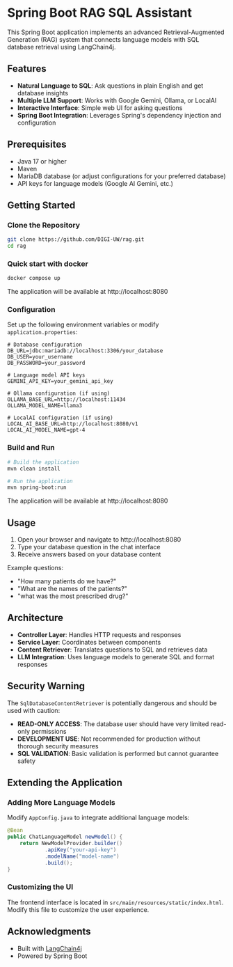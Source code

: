 # Spring Boot RAG SQL Assistant

This Spring Boot application implements an advanced Retrieval-Augmented Generation (RAG) system that connects language models with SQL database retrieval using LangChain4j.

## Features

- **Natural Language to SQL**: Ask questions in plain English and get database insights
- **Multiple LLM Support**: Works with Google Gemini, Ollama, or LocalAI
- **Interactive Interface**: Simple web UI for asking questions
- **Spring Boot Integration**: Leverages Spring's dependency injection and configuration

## Prerequisites

- Java 17 or higher
- Maven
- MariaDB database (or adjust configurations for your preferred database)
- API keys for language models (Google AI Gemini, etc.)

## Getting Started

### Clone the Repository

```bash
git clone https://github.com/DIGI-UW/rag.git
cd rag
```

### Quick start with docker

```bash
docker compose up

```

The application will be available at http://localhost:8080

### Configuration

Set up the following environment variables or modify `application.properties`:

```properties
# Database configuration
DB_URL=jdbc:mariadb://localhost:3306/your_database
DB_USER=your_username
DB_PASSWORD=your_password

# Language model API keys
GEMINI_API_KEY=your_gemini_api_key

# Ollama configuration (if using)
OLLAMA_BASE_URL=http://localhost:11434
OLLAMA_MODEL_NAME=llama3

# LocalAI configuration (if using)
LOCAL_AI_BASE_URL=http://localhost:8080/v1
LOCAL_AI_MODEL_NAME=gpt-4
```

### Build and Run

```bash
# Build the application
mvn clean install

# Run the application
mvn spring-boot:run
```

The application will be available at http://localhost:8080

## Usage

1. Open your browser and navigate to http://localhost:8080
2. Type your database question in the chat interface
3. Receive answers based on your database content

Example questions:
- "How many patients do we have?"
- "What are the names of the patients?"
- "what was the most prescribed drug?"

## Architecture

- **Controller Layer**: Handles HTTP requests and responses
- **Service Layer**: Coordinates between components
- **Content Retriever**: Translates questions to SQL and retrieves data
- **LLM Integration**: Uses language models to generate SQL and format responses

## Security Warning

The `SqlDatabaseContentRetriever` is potentially dangerous and should be used with caution:

- **READ-ONLY ACCESS**: The database user should have very limited read-only permissions
- **DEVELOPMENT USE**: Not recommended for production without thorough security measures
- **SQL VALIDATION**: Basic validation is performed but cannot guarantee safety

## Extending the Application

### Adding More Language Models

Modify `AppConfig.java` to integrate additional language models:

```java
@Bean
public ChatLanguageModel newModel() {
    return NewModelProvider.builder()
            .apiKey("your-api-key")
            .modelName("model-name")
            .build();
}
```

### Customizing the UI

The frontend interface is located in `src/main/resources/static/index.html`. Modify this file to customize the user experience.

## Acknowledgments

- Built with [LangChain4j](https://github.com/langchain4j/langchain4j)
- Powered by Spring Boot